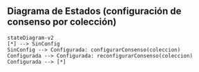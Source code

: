 ## Diagrama de Estados (configuración de consenso por colección)
```mermaid
stateDiagram-v2
[*] --> SinConfig
SinConfig --> Configurada: configurarConsenso(coleccion)
Configurada --> Configurada: reconfigurarConsenso(coleccion)
Configurada --> [*]
